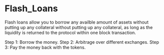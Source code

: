 # Flash_Loans

Flash loans allow you to borrow any availble amount of assets without putting up any collateral without putting up any collateral, as long as the liquidity is returned to the protocol within one block transaction.

Step 1: Borrow the money.
Step 2: Arbitrage over different exchanges.
Step 3: Pay the money back with the tokens.